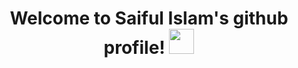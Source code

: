<h1 align="center">
  Welcome to Saiful Islam's github profile!
  <img src="https://media.giphy.com/media/hvRJCLFzcasrR4ia7z/giphy.gif" width="40">
</h1>
<!--
**SonnetSaif/SonnetSaif** is a ✨ _special_ ✨ repository because its `README.md` (this file) appears on your GitHub profile.

Here are some ideas to get you started:

- 🔭 I’m currently working on ...
- 🌱 I’m currently learning ...
- 👯 I’m looking to collaborate on ...
- 🤔 I’m looking for help with ...
- 💬 Ask me about ...
- 📫 How to reach me: ...
- 😄 Pronouns: ...
- ⚡ Fun fact: ...
-->

